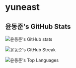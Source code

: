 # yuneast

## 윤동준's GitHub Stats

![윤동준's GitHub stats](https://github-readme-stats.vercel.app/api?username=yuneast&show_icons=true&theme=radical)

![윤동준's GitHub Streak](https://github-readme-streak-stats.herokuapp.com/?user=yuneast&theme=radical)

![윤동준's Top Languages](https://github-readme-stats.vercel.app/api/top-langs/?username=yuneast&layout=compact&theme=radical)

